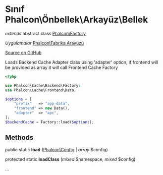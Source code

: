 # Sınıf **Phalcon\\Önbellek\\Arkayüz\\Bellek**

*extends* abstract class [Phalcon\Factory](/en/3.2/api/Phalcon_Factory)

*Uygulamalar* [Phalcon\Fabrika Arayüzü](/en/3.2/api/Phalcon_FactoryInterface)

<a href="https://github.com/phalcon/cphalcon/blob/master/phalcon/cache/backend/factory.zep" class="btn btn-default btn-sm">Source on GitHub</a>

Loads Backend Cache Adapter class using 'adapter' option, if frontend will be provided as array it will call Frontend Cache Factory

```php
<?php

use Phalcon\Cache\Backend\Factory;
use Phalcon\Cache\Frontend\Data;

$options = [
    "prefix"   => "app-data",
    "frontend" => new Data(),
    "adapter"  => "apc",
];
$backendCache = Factory::load($options);

```

## Methods

public static **load** ([Phalcon\Config](/en/3.2/api/Phalcon_Config) | *array* $config)

protected static **loadClass** (*mixed* $namespace, *mixed* $config)

...